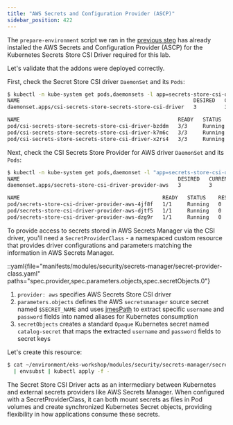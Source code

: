 ```yaml
---
title: "AWS Secrets and Configuration Provider (ASCP)"
sidebar_position: 422
---
```


The `prepare-environment` script we ran in the [previous step](./index.md) has already installed the AWS Secrets and Configuration Provider (ASCP) for the Kubernetes Secrets Store CSI Driver required for this lab.

Let's validate that the addons were deployed correctly.

First, check the Secret Store CSI driver `DaemonSet` and its `Pods`:

```bash
$ kubectl -n kube-system get pods,daemonsets -l app=secrets-store-csi-driver
NAME                                                        DESIRED   CURRENT   READY   UP-TO-DATE   AVAILABLE   NODE SELECTOR            AGE
daemonset.apps/csi-secrets-store-secrets-store-csi-driver   3         3         3       3            3           kubernetes.io/os=linux   3m57s

NAME                                                   READY   STATUS    RESTARTS   AGE
pod/csi-secrets-store-secrets-store-csi-driver-bzddm   3/3     Running   0          3m57s
pod/csi-secrets-store-secrets-store-csi-driver-k7m6c   3/3     Running   0          3m57s
pod/csi-secrets-store-secrets-store-csi-driver-x2rs4   3/3     Running   0          3m57s
```

Next, check the CSI Secrets Store Provider for AWS driver `DaemonSet` and its `Pods`:

```bash
$ kubectl -n kube-system get pods,daemonset -l "app=secrets-store-csi-driver-provider-aws"
NAME                                                   DESIRED   CURRENT   READY   UP-TO-DATE   AVAILABLE   NODE SELECTOR            AGE
daemonset.apps/secrets-store-csi-driver-provider-aws   3         3         3       3            3           kubernetes.io/os=linux   2m3s

NAME                                              READY   STATUS    RESTARTS   AGE
pod/secrets-store-csi-driver-provider-aws-4jf8f   1/1     Running   0          2m2s
pod/secrets-store-csi-driver-provider-aws-djtf5   1/1     Running   0          2m2s
pod/secrets-store-csi-driver-provider-aws-dzg9r   1/1     Running   0          2m2s
```

To provide access to secrets stored in AWS Secrets Manager via the CSI driver, you'll need a `SecretProviderClass` - a namespaced custom resource that provides driver configurations and parameters matching the information in AWS Secrets Manager.

::yaml{file="manifests/modules/security/secrets-manager/secret-provider-class.yaml" paths="spec.provider,spec.parameters.objects,spec.secretObjects.0"}

1. `provider: aws` specifies AWS Secrets Store CSI driver
2. `parameters.objects` defines the AWS `secretsmanager` source secret named `$SECRET_NAME` and uses [jmesPath](https://jmespath.org/) to extract specific `username` and `password` fields into named aliases for Kubernetes consumption
3. `secretObjects` creates a standard `Opaque` Kubernetes secret named `catalog-secret` that maps the extracted `username` and `password` fields to secret keys

Let's create this resource:

```bash
$ cat ~/environment/eks-workshop/modules/security/secrets-manager/secret-provider-class.yaml \
  | envsubst | kubectl apply -f -
```

The Secret Store CSI Driver acts as an intermediary between Kubernetes and external secrets providers like AWS Secrets Manager. When configured with a SecretProviderClass, it can both mount secrets as files in Pod volumes and create synchronized Kubernetes Secret objects, providing flexibility in how applications consume these secrets.
